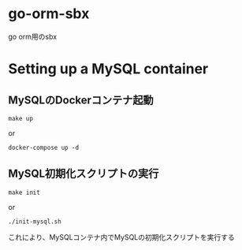 # go-orm-sbx
go orm用のsbx

# Setting up a MySQL container

## MySQLのDockerコンテナ起動

```
make up
```
or
```
docker-compose up -d
```

## MySQL初期化スクリプトの実行
```
make init
```
or
```
./init-mysql.sh
```
これにより、MySQLコンテナ内でMySQLの初期化スクリプトを実行する
